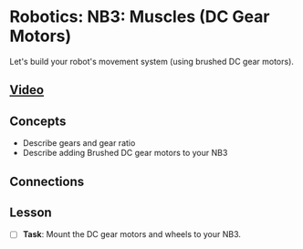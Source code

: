 # Robotics: NB3: Muscles (DC Gear Motors)
Let's build your robot's movement system (using brushed DC gear motors).

## [Video]()

## Concepts
- Describe gears and gear ratio
- Describe adding Brushed DC gear motors to your NB3

## Connections

## Lesson

- [ ] **Task**: Mount the DC gear motors and wheels to your NB3.